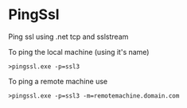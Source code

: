 PingSsl
=======

Ping ssl using .net tcp and sslstream

To ping the local machine (using it's name)
```
>pingssl.exe -p=ssl3
```

To ping a remote machine use
```
>pingssl.exe -p=ssl3 -m=remotemachine.domain.com
```
